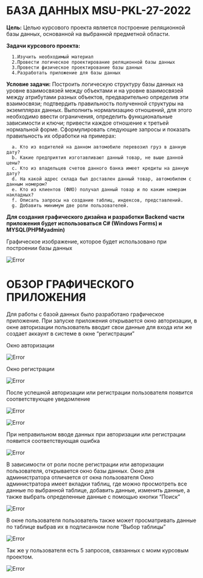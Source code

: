 # БАЗА ДАННЫХ MSU-PKL-27-2022

**Цель:** Целью курсового проекта является построение реляционной базы данных, основанной на выбранной предметной области.
      
**Задачи курсового проекта:**

      1.Изучить необходимый материал
      2.Провести логическое проектирование реляционной базы данных
      3.Провести физическое проектирование базы данных
      4.Разработать приложение для базы данных

  **Условие задачи:**
      Построить логическую структуру базы данных на уровне взаимосвязей между объектами и на уровне взаимосвязей между атрибутами разных объектов, предварительно определив эти взаимосвязи; подтвердить правильность полученной структуры на экземплярах данных.
      Выполнить нормализацию отношений, для этого необходимо ввести ограничения, определить функциональные зависимости и ключи; привести каждое отношение к третьей нормальной форме.
      Сформулировать следующие запросы и показать правильность их обработки на примерах:

      a. Кто из водителей на данном автомобиле перевозил груз в данную дату? 
      b. Какие предприятия изготавливают данный товар, не выше данной цены?
      c. Кто из владельцев счетов данного банка имеет кредиты на данную дату?
      d. На какой адрес склада был доставлен данный товар, автомобилем с данным номером?
      e. Кто из клиентов (ФИО) получал данный товар и по каким номерам накладных? 
      f. Описать запросы на создание таблиц, индексов, представлений.
      g. Добавить минимум две роли пользователей.
      
**Для создания графического дизайна и разработки Backend части приложения будет использоваться C# (Windows Forms) и MYSQL(PHPMyadmin)**

Графическое изображение, которое будет использовано при построении базы данных 

![Error](https://i.imgur.com/cHXHoKY.png)

# ОБЗОР ГРАФИЧЕСКОГО ПРИЛОЖЕНИЯ

Для работы с базой данных было разработано графическое приложение. 
При запуске приложения открывается окно авторизации, в окне авторизации пользователь вводит свои данные для входа или же создает аккаунт в системе в окне “регистрации”

Окно авторизации 

![Error](https://imgur.com/4XBudXB.png)

Окно регистрации 

![Error](https://imgur.com/ZUhF1EF.png)
      
После успешной авторизации или регистрации пользователя появится соответствующее уведомление

![Error](https://imgur.com/09gJDB5.png)

![Error](https://imgur.com/SzvdvQa.png)

При неправильном вводе данных при авторизации или регистрации появится соответствующая ошибка

![Error](https://imgur.com/4coIqCI.png)

В зависимости от роли после регистрации или авторизации пользователя, открывается окно базы данных. Окно для администратора отличается от окна пользователя 
Окно администратора имеет вкладки таблиц, где можно просмотреть все данные по выбранной таблице, добавить данные, изменить данные, а также выбрать определенные данные с помощью кнопки “Поиск” 

![Error](https://imgur.com/vK5ZvLU.png)

В окне пользователя пользователь также может просматривать данные по таблице выбрав их в подписанном поле “Выбор таблицы”

![Error](https://imgur.com/4ZkvSnK.png)
      
Так же у пользователя есть 5 запросов, связанных с моим курсовым проектом.

![Error](https://imgur.com/YnXcEYA.png)

